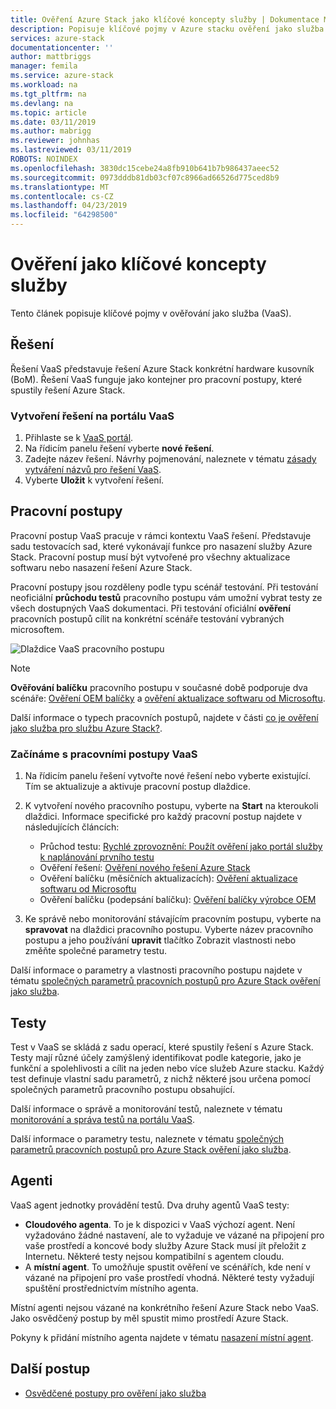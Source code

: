 ```yaml
---
title: Ověření Azure Stack jako klíčové koncepty služby | Dokumentace Microsoftu
description: Popisuje klíčové pojmy v Azure stacku ověření jako služba.
services: azure-stack
documentationcenter: ''
author: mattbriggs
manager: femila
ms.service: azure-stack
ms.workload: na
ms.tgt_pltfrm: na
ms.devlang: na
ms.topic: article
ms.date: 03/11/2019
ms.author: mabrigg
ms.reviewer: johnhas
ms.lastreviewed: 03/11/2019
ROBOTS: NOINDEX
ms.openlocfilehash: 3830dc15cebe24a8fb910b641b7b986437aeec52
ms.sourcegitcommit: 0973dddb81db03cf07c8966ad66526d775ced8b9
ms.translationtype: MT
ms.contentlocale: cs-CZ
ms.lasthandoff: 04/23/2019
ms.locfileid: "64298500"
---
```

# <a name="validation-as-a-service-key-concepts"></a>Ověření jako klíčové koncepty služby

Tento článek popisuje klíčové pojmy v ověřování jako služba (VaaS).

## <a name="solutions"></a>Řešení

Řešení VaaS představuje řešení Azure Stack konkrétní hardware kusovník (BoM). Řešení VaaS funguje jako kontejner pro pracovní postupy, které spustily řešení Azure Stack.

### <a name="create-a-solution-in-the-vaas-portal"></a>Vytvoření řešení na portálu VaaS

1. Přihlaste se k [VaaS portál](https://azurestackvalidation.com).
2. Na řídicím panelu řešení vyberte **nové řešení**.
3. Zadejte název řešení. Návrhy pojmenování, naleznete v tématu [zásady vytváření názvů pro řešení VaaS](azure-stack-vaas-best-practice.md#naming-convention-for-vaas-solutions).
4. Vyberte **Uložit** k vytvoření řešení.

## <a name="workflows"></a>Pracovní postupy

Pracovní postup VaaS pracuje v rámci kontextu VaaS řešení. Představuje sadu testovacích sad, které vykonávají funkce pro nasazení služby Azure Stack. Pracovní postup musí být vytvořené pro všechny aktualizace softwaru nebo nasazení řešení Azure Stack.

Pracovní postupy jsou rozděleny podle typu scénář testování. Při testování neoficiální **průchodu testů** pracovního postupu vám umožní vybrat testy ze všech dostupných VaaS dokumentaci. Při testování oficiální **ověření** pracovních postupů cílit na konkrétní scénáře testování vybraných microsoftem.

![Dlaždice VaaS pracovního postupu](media/tile_all-workflows.png)

> [!NOTE]
> **Ověřování balíčku** pracovního postupu v současné době podporuje dva scénáře: [Ověření OEM balíčky](azure-stack-vaas-validate-oem-package.md) a [ověření aktualizace softwaru od Microsoftu](azure-stack-vaas-validate-microsoft-updates.md).

Další informace o typech pracovních postupů, najdete v části [co je ověření jako služba pro službu Azure Stack?](azure-stack-vaas-overview.md).

### <a name="getting-started-with-vaas-workflows"></a>Začínáme s pracovními postupy VaaS

1. Na řídicím panelu řešení vytvořte nové řešení nebo vyberte existující. Tím se aktualizuje a aktivuje pracovní postup dlaždice.
2. K vytvoření nového pracovního postupu, vyberte na **Start** na kteroukoli dlaždici. Informace specifické pro každý pracovní postup najdete v následujících článcích:
    - Průchod testu: [Rychlé zprovoznění: Použít ověření jako portál služby k naplánování prvního testu](azure-stack-vaas-schedule-test-pass.md)
    - Ověření řešení: [Ověření nového řešení Azure Stack](azure-stack-vaas-validate-solution-new.md)
    - Ověření balíčku (měsíčních aktualizacích): [Ověření aktualizace softwaru od Microsoftu](azure-stack-vaas-validate-microsoft-updates.md)
    - Ověření balíčku (podepsání balíčku): [Ověření balíčky výrobce OEM](azure-stack-vaas-validate-oem-package.md)

3. Ke správě nebo monitorování stávajícím pracovním postupu, vyberte na **spravovat** na dlaždici pracovního postupu. Vyberte název pracovního postupu a jeho používání **upravit** tlačítko Zobrazit vlastnosti nebo změňte společné parametry testu.

Další informace o parametry a vlastnosti pracovního postupu najdete v tématu [společných parametrů pracovních postupů pro Azure Stack ověření jako služba](azure-stack-vaas-parameters.md).

## <a name="tests"></a>Testy

Test v VaaS se skládá z sadu operací, které spustily řešení s Azure Stack. Testy mají různé účely zamýšlený identifikovat podle kategorie, jako je funkční a spolehlivosti a cílit na jeden nebo více služeb Azure stacku. Každý test definuje vlastní sadu parametrů, z nichž některé jsou určena pomocí společných parametrů pracovního postupu obsahující.

Další informace o správě a monitorování testů, naleznete v tématu [monitorování a správa testů na portálu VaaS](azure-stack-vaas-monitor-test.md).

Další informace o parametry testu, naleznete v tématu [společných parametrů pracovních postupů pro Azure Stack ověření jako služba](azure-stack-vaas-parameters.md).

## <a name="agents"></a>Agenti

VaaS agent jednotky provádění testů. Dva druhy agentů VaaS testy:

- **Cloudového agenta**. To je k dispozici v VaaS výchozí agent. Není vyžadováno žádné nastavení, ale to vyžaduje ve vázané na připojení pro vaše prostředí a koncové body služby Azure Stack musí jít přeložit z Internetu. Některé testy nejsou kompatibilní s agentem cloudu.
- A **místní agent**. To umožňuje spustit ověření ve scénářích, kde není v vázané na připojení pro vaše prostředí vhodná. Některé testy vyžadují spuštění prostřednictvím místního agenta.

Místní agenti nejsou vázané na konkrétního řešení Azure Stack nebo VaaS. Jako osvědčený postup by měl spustit mimo prostředí Azure Stack.

Pokyny k přidání místního agenta najdete v tématu [nasazení místní agent](azure-stack-vaas-local-agent.md).

## <a name="next-steps"></a>Další postup

- [Osvědčené postupy pro ověření jako služba](azure-stack-vaas-best-practice.md)